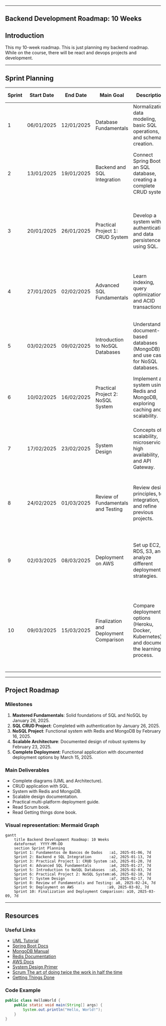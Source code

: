 
---
Backend Development Roadmap: 10 Weeks
---

## Introduction

This my 10-week roadmap. This is just planning my backend roadmap. While on the course, there will be react and devops projects and development.

---

## Sprint Planning

| Sprint | Start Date  | End Date    | Main Goal                             | Description                                                                                 | Expected Outcome                                    |
|--------|-------------|-------------|---------------------------------------|---------------------------------------------------------------------------------------------|-----------------------------------------------------|
| 1      | 06/01/2025  | 12/01/2025  | Database Fundamentals                 | Normalization, data modeling, basic SQL operations, and schema creation.                    | Design and implement a normalized database schema with 3 related tables. |
| 2      | 13/01/2025  | 19/01/2025  | Backend and SQL Integration           | Connect Spring Boot to an SQL database, creating a complete CRUD system.                    | Implement a CRUD system in Spring Boot, where the data is stored and retrieved from a MySQL database. |
| 3      | 20/01/2025  | 26/01/2025  | Practical Project 1: CRUD System      | Develop a system with authentication and data persistence using SQL.                         | Complete a working user authentication system with JWT and basic CRUD functionality in the backend. Finish Scrum book |
| 4      | 27/01/2025  | 02/02/2025  | Advanced SQL Fundamentals             | Learn indexing, query optimization, and ACID transactions.                                  | Optimize at least 3 SQL queries with indexing and explain how each optimization improves performance. |
| 5      | 03/02/2025  | 09/02/2025  | Introduction to NoSQL Databases       | Understand document-based databases (MongoDB) and use cases for NoSQL databases.             | Set up a MongoDB database with at least 2 collections and implement basic queries. |
| 6      | 10/02/2025  | 16/02/2025  | Practical Project 2: NoSQL System     | Implement a system using Redis and MongoDB, exploring caching and scalability.              | Build a simple chat application with Redis caching and MongoDB for storing messages. |
| 7      | 17/02/2025  | 23/02/2025  | System Design                        | Concepts of scalability, microservices, high availability, and API Gateway.                 | Design a scalable microservices architecture with at least 2 services communicating via REST API. |
| 8      | 24/02/2025  | 01/03/2025  | Review of Fundamentals and Testing   | Review design principles, test integration, and refine previous projects.                   | Perform unit and integration tests on previous projects, and document testing strategies used. |
| 9      | 02/03/2025  | 08/03/2025  | Deployment on AWS                    | Set up EC2, RDS, S3, and analyze different deployment strategies.                           | Deploy a Spring Boot application on EC2 with a MySQL database on RDS, and a static website hosted on S3. |
| 10     | 09/03/2025  | 15/03/2025  | Finalization and Deployment Comparison | Compare deployment options (Heroku, Docker, Kubernetes) and document the learning process.   | Create a comprehensive comparison of Heroku, Docker, and Kubernetes deployment options for a Spring Boot application. Finish Getting thigs done book|

---

## Project Roadmap

### Milestones

1. **Mastered Fundamentals**: Solid foundations of SQL and NoSQL by January 26, 2025.
2. **SQL CRUD Project**: Completed with authentication by January 26, 2025.
3. **NoSQL Project**: Functional system with Redis and MongoDB by February 16, 2025.
4. **Scalable Architecture**: Documented design of robust systems by February 23, 2025.
5. **Complete Deployment**: Functional application with documented deployment options by March 15, 2025.

### Main Deliverables

- Complete diagrams (UML and Architecture).
- CRUD application with SQL.
- System with Redis and MongoDB.
- Scalable design documentation.
- Practical multi-platform deployment guide.
- Read Scrum book.
- Read Getting things done book.

### Visual representation: Mermaid Graph

```mermaid
gantt
    title Backend Development Roadmap: 10 Weeks
    dateFormat  YYYY-MM-DD
    section Sprint Planning
    Sprint 1: Fundamentos de Bancos de Dados   :a1, 2025-01-06, 7d
    Sprint 2: Backend e SQL Integration        :a2, 2025-01-13, 7d
    Sprint 3: Practical Project 1: CRUD System :a3, 2025-01-20, 7d
    Sprint 4: Advanced SQL Fundamentals        :a4, 2025-01-27, 7d
    Sprint 5: Introduction to NoSQL Databases  :a5, 2025-02-03, 7d
    Sprint 6: Practical Project 2: NoSQL System:a6, 2025-02-10, 7d
    Sprint 7: System Design                    :a7, 2025-02-17, 7d
    Sprint 8: Review of Fundamentals and Testing: a8, 2025-02-24, 7d
    Sprint 9: Deployment on AWS               :a9, 2025-03-02, 7d
    Sprint 10: Finalization and Deployment Comparison: a10, 2025-03-09, 7d

```
---

## Resources

### Useful Links

- [UML Tutorial](https://www.tutorialspoint.com/uml/index.htm)
- [Spring Boot Docs](https://spring.io/projects/spring-boot)
- [MongoDB Manual](https://docs.mongodb.com/manual/)
- [Redis Documentation](https://redis.io/documentation)
- [AWS Docs](https://aws.amazon.com/documentation/)
- [System Design Primer](https://github.com/donnemartin/system-design-primer)
- [Scrum The art of doing twice the work in half the time](https://albertprofe.dev/books/scrum.html)
- [Getting Things Done](https://albertprofe.dev/books/gettingthingsdone.html)

### Code Example

```java
public class HelloWorld {
    public static void main(String[] args) {
        System.out.println("Hello, World!");
    }
}
```